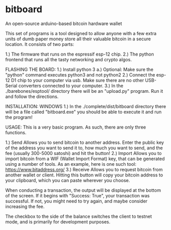 # bitboard
An open-source arduino-based bitcoin hardware wallet

This set of programs is a tool designed to allow anyone with a few extra units of dumb paper money store all their valuable bitcoin in a secure location. It consists of two parts:

1.) The firmware that runs on the espressif esp-12 chip.
2.) The python frontend that runs all the tasty networking and crypto algos.

FLASHING THE BOARD:
1.) Install python 3
  a.) Optional: Make sure the "python" command executes python3 and not python2
2.) Connect the esp-12 D1 chip to your computer via usb. Make sure there are no other USB-Serial converters connected to your computer.
3.) In the ./barebones/esptool/ directory there will be an "upload.py" program. Run it and follow the directions.

INSTALLATION:
WINDOWS
1.) In the ./complete/dist/bitboard directory there will be a file called "bitboard.exe" you should be able to execute it and run the program!


USAGE:
This is a very basic program. As such, there are only three functions.

1.) Send
  Allows you to send bitcoin to another address. Enter the public key of the address you want to send it to, how much you want to send, and the fee (usually 300-5000 satoshi) and hit the button!
2.) Import
  Allows you to import bitcoin from a WIF (Wallet Import Format) key, that can be generated using a number of tools. As an example, here is one such tool:
  https://www.bitaddress.org/
3.) Receive
  Allows you to request bitcoin from another wallet or client. Hitting this button will copy your bitcoin address to your clipboard, which you can paste wherever you choose.

When conducting a transaction, the output will be displayed at the bottom of the screen. If it begins with "Success: True", your transaction was successful. If not, you might need to try again, and maybe consider increasing the fee.

The checkbox to the side of the balance switches the client to testnet mode, and is primarily for development purposes.
